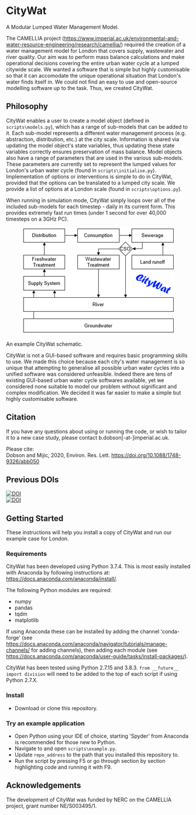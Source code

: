 # CityWat
A Modular Lumped Water Management Model.

The CAMELLIA project (https://www.imperial.ac.uk/environmental-and-water-resource-engineering/research/camellia/) required the creation of a water management model for London that covers supply, wastewater and river quality. 
Our aim was to perform mass balance calculations and make operational decisions covering the entire urban water cycle at a lumped citywide scale. 
We wanted a software that is simple but highly customisable so that it can accomodate the unique operational situation that London's water finds itself in. We could not find an easy to use and open-source modelling software up to the task. 
Thus, we created CityWat. 

## Philosophy
CityWat enables a user to create a model object (defined in ``scripts\models.py``), which has a range of sub-models that can be added to it. 
Each sub-model represents a different water management process (e.g. abstraction, distribution, etc.) at the city scale. 
Information is shared via updating the model object's state variables, thus updating these state variables correctly ensures preservation of mass balance. 
Model objects also have a range of parameters that are used in the various sub-models. 
These parameters are currently set to represent the lumped values for London's urban water cycle (found in ``scripts\initialise.py``).
Implementation of options or interventions is simple to do in CityWat, provided that the options can be translated to a lumped city scale. 
We provide a list of options at a London scale (found in ``scripts\options.py``).

When running in simulation mode, CityWat simply loops over all of the included sub-models for each timestep - daily in its current form. This provides extremely fast run times (under 1 second for over 40,000 timesteps on a 3GHz PC). 


<p align="center">
<img src="figures/front_picture.png" width="417"/>
</p>

An example CityWat schematic.

CityWat is not a GUI-based software and requires basic programming skills to use. 
We made this choice because each city's water management is so unique that attempting to generalise all possible urban water cycles into a unified software was considered unfeasible.
Indeed there are tens of existing GUI-based urban water cycle softwares available, yet we considered none suitable to model our problem without significant and complex modification.
We decided it was far easier to make a simple but highly customisable software.

## Citation
If you have any questions about using or running the code, or wish to tailor it to a new case study, please contact b.dobson[-at-]imperial.ac.uk.

Please cite: \
Dobson and Mijic, 2020, Environ. Res. Lett. https://doi.org/10.1088/1748-9326/abb050

## Previous DOIs
[![DOI](https://zenodo.org/badge/DOI/10.5281/zenodo.3764678.svg)](https://doi.org/10.5281/zenodo.3764678)\
[![DOI](https://zenodo.org/badge/DOI/10.5281/zenodo.3724180.svg)](https://doi.org/10.5281/zenodo.3724180)


## Getting Started
These instructions will help you install a copy of CityWat and run our example case for London.

### Requirements
CityWat has been developed using Python 3.7.4. 
This is most easily installed with Anaconda by following instructions at: https://docs.anaconda.com/anaconda/install/.

The following Python modules are required: 
 - numpy
 - pandas
 - tqdm
 - matplotlib
 
If using Anaconda these can be installed by adding the channel 'conda-forge' (see https://docs.anaconda.com/anaconda/navigator/tutorials/manage-channels/ for adding channels), then adding each module (see https://docs.anaconda.com/anaconda/user-guide/tasks/install-packages/).

CityWat has been tested using Python 2.7.15 and 3.8.3. ``from __future__ import division`` will need to be added to the top of each script if using Python 2.7.X.

### Install
- Download or clone this repository.

### Try an example application
- Open Python using your IDE of choice, starting 'Spyder' from Anaconda is recommended for those new to Python.
- Navigate to and open ``scripts\example.py``.
- Update ``repo_address`` to the path that you installed this repository to.
- Run the script by pressing F5 or go through section by section highlighting code and running it with F9.

## Acknowledgements
The development of CityWat was funded by NERC on the CAMELLIA project, grant number NE/S003495/1.
